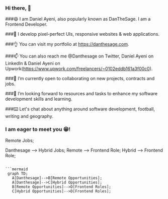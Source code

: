 ### Hi there, 👋

###😄 I am Daniel Ayeni, also popularly known as DanTheSage. I am a Frontend Developer.

###🔭 I develop pixel-perfect UIs, responsive websites & web applications.

###👌 You can visit my portfolio at https://danthesage.com.

###📫 You can also reach me @Danthesage on Twitter, Daniel Ayeni on LinkedIn & Daniel Ayeni on Upwork(https://www.upwork.com/freelancers/~0102eddb161a3f00c0). 

###🌱 I’m currently open to collaborating on new projects, contracts and jobs.

###👯 I’m looking forward to resources and tasks to enhance my software development skills and learning. 

###⌨️ Let's chat about anything around software development, football, writing and geography. 

### I am eager to meet you 😁!

<!-- 
```mermaid
 graph TD;
   Danthesage --> Remote Jobs;
   Danthesage --> Hybrid Jobs;
   Remote  --> Frontend Role;
   Hybrid --> Frontend Role;
``` -->

```mermaid
 graph TD;
   A[Danthesage]-->B[Remote Opportunities];
   A[Danthesage]-->C[Hybrid Opportunities];
   B[Remote Opportunities]-->D[Frontend Roles];
   C[Hybrid Opportunities]-->D[Frontend Roles];
```


